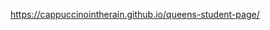 <a href="https://cappuccinointherain.github.io/queens-student-page/" target="_blank">https://cappuccinointherain.github.io/queens-student-page/</a>
